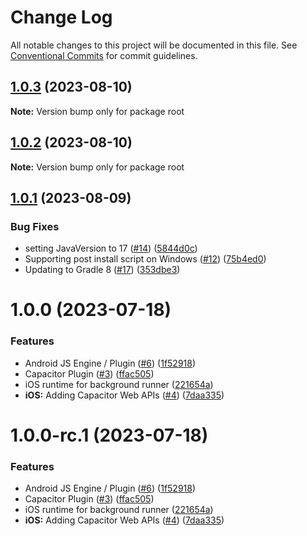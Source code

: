 # Change Log

All notable changes to this project will be documented in this file.
See [Conventional Commits](https://conventionalcommits.org) for commit guidelines.

## [1.0.3](https://github.com/ionic-team/capacitor-background-runner/compare/1.0.2...1.0.3) (2023-08-10)

**Note:** Version bump only for package root





## [1.0.2](https://github.com/ionic-team/capacitor-background-runner/compare/1.0.1...1.0.2) (2023-08-10)

**Note:** Version bump only for package root





## [1.0.1](https://github.com/ionic-team/capacitor-background-runner/compare/1.0.0...1.0.1) (2023-08-09)


### Bug Fixes

* setting JavaVersion to 17 ([#14](https://github.com/ionic-team/capacitor-background-runner/issues/14)) ([5844d0c](https://github.com/ionic-team/capacitor-background-runner/commit/5844d0c814378b9c4ebafe752c297d7110e8c2ba))
* Supporting post install script on Windows ([#12](https://github.com/ionic-team/capacitor-background-runner/issues/12)) ([75b4ed0](https://github.com/ionic-team/capacitor-background-runner/commit/75b4ed0cdb44c4caa506c9969b7fdbbe2e122779))
* Updating to Gradle 8 ([#17](https://github.com/ionic-team/capacitor-background-runner/issues/17)) ([353dbe3](https://github.com/ionic-team/capacitor-background-runner/commit/353dbe331f5ed2344ded407041e001e440b9d0ee))





# 1.0.0 (2023-07-18)


### Features

* Android JS Engine / Plugin ([#6](https://github.com/ionic-team/enterprise-background-runner/issues/6)) ([1f52918](https://github.com/ionic-team/enterprise-background-runner/commit/1f52918784d91558a3e7798d5449887d7fb5cd32))
* Capacitor Plugin ([#3](https://github.com/ionic-team/enterprise-background-runner/issues/3)) ([ffac505](https://github.com/ionic-team/enterprise-background-runner/commit/ffac505560c144d2478ed6de49dc7d0c5130b15c))
* iOS runtime for background runner ([221654a](https://github.com/ionic-team/enterprise-background-runner/commit/221654a4329be6507cc635b6d6b0a190511ea1d5))
* **iOS:** Adding Capacitor Web APIs ([#4](https://github.com/ionic-team/enterprise-background-runner/issues/4)) ([7daa335](https://github.com/ionic-team/enterprise-background-runner/commit/7daa3350335989e8caf20c7258074a6dfa5d2cfe))





# 1.0.0-rc.1 (2023-07-18)


### Features

* Android JS Engine / Plugin ([#6](https://github.com/ionic-team/capacitor-background-runner/issues/6)) ([1f52918](https://github.com/ionic-team/capacitor-background-runner/commit/1f52918784d91558a3e7798d5449887d7fb5cd32))
* Capacitor Plugin ([#3](https://github.com/ionic-team/capacitor-background-runner/issues/3)) ([ffac505](https://github.com/ionic-team/capacitor-background-runner/commit/ffac505560c144d2478ed6de49dc7d0c5130b15c))
* iOS runtime for background runner ([221654a](https://github.com/ionic-team/capacitor-background-runner/commit/221654a4329be6507cc635b6d6b0a190511ea1d5))
* **iOS:** Adding Capacitor Web APIs ([#4](https://github.com/ionic-team/capacitor-background-runner/issues/4)) ([7daa335](https://github.com/ionic-team/capacitor-background-runner/commit/7daa3350335989e8caf20c7258074a6dfa5d2cfe))

